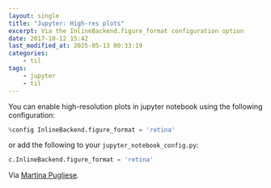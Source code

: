 ```yaml
---
layout: single
title: "Jupyter: High-res plots"
excerpt: Via the InlineBackend.figure_format configuration option
date: 2017-10-12 15:42
last_modified_at: 2025-05-13 00:33:19
categories:
    - til
tags:
    - jupyter
    - til
---
```


You can enable high-resolution plots in jupyter notebook using the following
configuration:

```python
%config InlineBackend.figure_format = 'retina'
```

or add the following to your `jupyter_notebook_config.py`:

```python
c.InlineBackend.figure_format = 'retina'
```

Via [Martina Pugliese](https://web.archive.org/web/20200915133315/https://martinapugliese.github.io/tech/jupyter-customise/).
